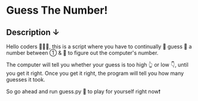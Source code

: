 # Guess The Number! 


## Description ↓

Hello coders 🧑🏼‍💻, this is a script where you have to continually 🔄 guess 🔮 a number between ① & 💯 to figure out the computer's number. 

The computer will tell you whether your guess is too high 👆 or low 👇, until you get it right. Once you get it right, the program will tell you how many guesses it took. 

So go ahead and run guess.py 🐍 to play for yourself right now❗️
